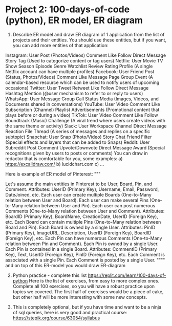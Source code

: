 # Project 2: 100-days-of-code (python), ER model, ER diagram

1) Describe ER model and draw ER diagram of 1 application from the list of projects and their entities. You should use these entities, but if you want, you can add more entities of that application:

Instagram:
User
Post (Photos/Videos)
Comment
Like
Follow
Direct Message
Story
Tag (Used to categorize content or tag users)
Netflix:
User
Movie
TV Show
Season
Episode
Genre
Watchlist
Review
Rating
Profile (A single Netflix account can have multiple profiles)
Facebook:
User
Friend
Post (Status, Photos/Videos)
Comment
Like
Message
Page
Group
Event (A calendar-based resource which can be used to notify users of upcoming occasions)
Twitter:
User
Tweet
Retweet
Like
Follow
Direct Message
Hashtag
Mention (@user mechanism to refer to or reply to users)
WhatsApp:
User
Message
Group
Call
Status
Media (Images, Videos, and Documents shared in conversations)
YouTube:
User
Video
Comment
Like
Subscription (Channel)
Playlist
Advertisements (Promotional content that plays before or during a video)
TikTok:
User
Video
Comment
Like
Follow
Soundtrack (Music)
Challenge (A viral trend where users create videos with the same theme or activity)
Slack:
User
Workspace
Channel
Direct Message
Reaction
File
Thread (A series of messages and replies on a specific subtopic)
Snapchat:
User
Snap (Photo/Video)
Story
Chat
Friend
Filter (Special effects and layers that can be added to Snaps)
Reddit:
User
Subreddit
Post
Comment
Upvote/Downvote
Direct Message
Award (Special recognitions given by users to posts or comments)
You can draw in redactor that is comfortable for you, some examples:
a) https://excalidraw.com/
b) lucidchart.com
c) ...

Here is example of ER model of Pinterest:
"""

Let's assume the main entities in Pinterest to be User, Board, Pin, and Comment.
Attributes: UserID (Primary Key), Username, Email, Password, DateJoined, etc.
Each user can create multiple Boards (One-to-Many relation between User and Board).
Each user can make several Pins (One-to-Many relation between User and Pin).
Each user can post numerous Comments (One-to-Many relation between User and Comment).
Attributes: BoardID (Primary Key), BoardName, CreationDate, UserID (Foreign Key), etc.
Each Board can contain multiple Pins (One-to-Many relation between Board and Pin).
Each Board is owned by a single User.
Attributes: PinID (Primary Key), ImageURL, Description, UserID (Foreign Key), BoardID (Foreign Key), etc.
Each Pin can have numerous Comments (One-to-Many relation between Pin and Comment).
Each Pin is owned by a single User.
Each Pin is contained in a single Board.
Attributes: CommentID (Primary Key), Text, UserID (Foreign Key), PinID (Foreign Key), etc.
Each Comment is associated with a single Pin.
Each Comment is posted by a single User.
""""
and on top of this ER-model you would draw ER-diagram

2) Python practice - complete this list https://replit.com/learn/100-days-of-python
Here is the list of exercises, from easy to more complex ones.
Complete all 100 exercises, so you will have a robust practice upon topics we covered.
The first half of exercises would be a piece of cake, but other half will be more interesting with some new concepts.

3) This is completely optional, but if you have time and want to be a ninja of sql queries, here is very good and practical course:
 https://stepik.org/course/63054/syllabus

